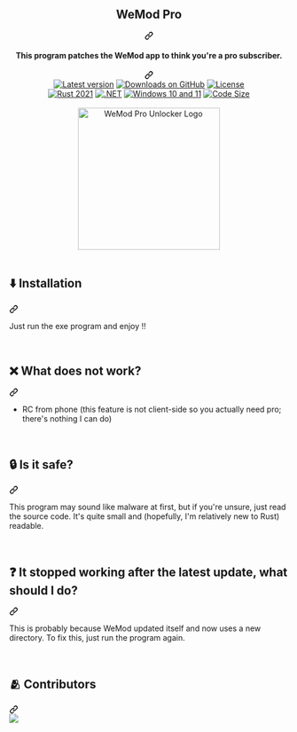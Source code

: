 <article class="markdown-body entry-content container-lg" itemprop="text"><div align="center" dir="auto">
  <div class="markdown-heading" dir="auto"><h1 tabindex="-1" class="heading-element" dir="auto">WeMod Pro</h1><a id="user-content-wemod-pro-unlocker" class="anchor" aria-label="Permalink: WeMod Pro Unlocker" href="#wemod-pro-unlocker"><svg class="octicon octicon-link" viewBox="0 0 16 16" version="1.1" width="16" height="16" aria-hidden="true"><path d="m7.775 3.275 1.25-1.25a3.5 3.5 0 1 1 4.95 4.95l-2.5 2.5a3.5 3.5 0 0 1-4.95 0 .751.751 0 0 1 .018-1.042.751.751 0 0 1 1.042-.018 1.998 1.998 0 0 0 2.83 0l2.5-2.5a2.002 2.002 0 0 0-2.83-2.83l-1.25 1.25a.751.751 0 0 1-1.042-.018.751.751 0 0 1-.018-1.042Zm-4.69 9.64a1.998 1.998 0 0 0 2.83 0l1.25-1.25a.751.751 0 0 1 1.042.018.751.751 0 0 1 .018 1.042l-1.25 1.25a3.5 3.5 0 1 1-4.95-4.95l2.5-2.5a3.5 3.5 0 0 1 4.95 0 .751.751 0 0 1-.018 1.042.751.751 0 0 1-1.042.018 1.998 1.998 0 0 0-2.83 0l-2.5 2.5a1.998 1.998 0 0 0 0 2.83Z"></path></svg></a></div>
  <div class="markdown-heading" dir="auto"><h4 tabindex="-1" class="heading-element" dir="auto">This program patches the WeMod app to think you're a pro subscriber.</h4><a id="user-content-this-program-patches-the-wemod-app-to-think-youre-a-pro-subscriber" class="anchor" aria-label="Permalink: This program patches the WeMod app to think you're a pro subscriber." href="#this-program-patches-the-wemod-app-to-think-youre-a-pro-subscriber"><svg class="octicon octicon-link" viewBox="0 0 16 16" version="1.1" width="16" height="16" aria-hidden="true"><path d="m7.775 3.275 1.25-1.25a3.5 3.5 0 1 1 4.95 4.95l-2.5 2.5a3.5 3.5 0 0 1-4.95 0 .751.751 0 0 1 .018-1.042.751.751 0 0 1 1.042-.018 1.998 1.998 0 0 0 2.83 0l2.5-2.5a2.002 2.002 0 0 0-2.83-2.83l-1.25 1.25a.751.751 0 0 1-1.042-.018.751.751 0 0 1-.018-1.042Zm-4.69 9.64a1.998 1.998 0 0 0 2.83 0l1.25-1.25a.751.751 0 0 1 1.042.018.751.751 0 0 1 .018 1.042l-1.25 1.25a3.5 3.5 0 1 1-4.95-4.95l2.5-2.5a3.5 3.5 0 0 1 4.95 0 .751.751 0 0 1-.018 1.042.751.751 0 0 1-1.042.018 1.998 1.998 0 0 0-2.83 0l-2.5 2.5a1.998 1.998 0 0 0 0 2.83Z"></path></svg></a></div>
  <a target="_blank" rel="noopener noreferrer nofollow" href="https://camo.githubusercontent.com/ea1f7c0c4bcc24ebffddfe7c2e577dd48585d8810395f05e1aa309879a52433b/68747470733a2f2f696d672e736869656c64732e696f2f6769746875622f762f72656c656173652f62656e6e6574742d73682f77656d6f642d70726f2d756e6c6f636b65722e737667"><img src="https://camo.githubusercontent.com/ea1f7c0c4bcc24ebffddfe7c2e577dd48585d8810395f05e1aa309879a52433b/68747470733a2f2f696d672e736869656c64732e696f2f6769746875622f762f72656c656173652f62656e6e6574742d73682f77656d6f642d70726f2d756e6c6f636b65722e737667" alt="Latest version" data-canonical-src="https://img.shields.io/github/v/release/bennett-sh/wemod-pro-unlocker.svg" style="max-width: 100%;"></a>
  <a target="_blank" rel="noopener noreferrer nofollow" href="https://camo.githubusercontent.com/9eead3ad75e0801e061b70ed9764a0302f9bcc67e25166811b130b16bf373b45/68747470733a2f2f696d672e736869656c64732e696f2f6769746875622f646f776e6c6f6164732f62656e6e6574742d73682f77656d6f642d70726f2d756e6c6f636b65722f746f74616c3f6c6162656c3d476974487562253230446f776e6c6f616473"><img src="https://camo.githubusercontent.com/9eead3ad75e0801e061b70ed9764a0302f9bcc67e25166811b130b16bf373b45/68747470733a2f2f696d672e736869656c64732e696f2f6769746875622f646f776e6c6f6164732f62656e6e6574742d73682f77656d6f642d70726f2d756e6c6f636b65722f746f74616c3f6c6162656c3d476974487562253230446f776e6c6f616473" alt="Downloads on GitHub" data-canonical-src="https://img.shields.io/github/downloads/bennett-sh/wemod-pro-unlocker/total?label=GitHub%20Downloads" style="max-width: 100%;"></a>
  <a target="_blank" rel="noopener noreferrer nofollow" href="https://camo.githubusercontent.com/05d9147b1e9024847ce0e3e52480df7ea29eefbb5aedca8cf3846e1d8a317f4e/68747470733a2f2f696d672e736869656c64732e696f2f6372617465732f6c2f77656d6f642d70726f2d756e6c6f636b65723f636f6c6f723d677265656e"><img src="https://camo.githubusercontent.com/05d9147b1e9024847ce0e3e52480df7ea29eefbb5aedca8cf3846e1d8a317f4e/68747470733a2f2f696d672e736869656c64732e696f2f6372617465732f6c2f77656d6f642d70726f2d756e6c6f636b65723f636f6c6f723d677265656e" alt="License" data-canonical-src="https://img.shields.io/crates/l/wemod-pro-unlocker?color=green" style="max-width: 100%;"></a><br>
  <a target="_blank" rel="noopener noreferrer nofollow" href="https://camo.githubusercontent.com/848ea1bc3b1ae1c7b5abc3b035d383a73a27b606175761fb3100b9f21eaef5b3/68747470733a2f2f696d672e736869656c64732e696f2f62616467652f727573742d323032312d6f72616e67653f6c6f676f3d72757374"><img src="https://camo.githubusercontent.com/848ea1bc3b1ae1c7b5abc3b035d383a73a27b606175761fb3100b9f21eaef5b3/68747470733a2f2f696d672e736869656c64732e696f2f62616467652f727573742d323032312d6f72616e67653f6c6f676f3d72757374" alt="Rust 2021" data-canonical-src="https://img.shields.io/badge/rust-2021-orange?logo=rust" style="max-width: 100%;"></a>
  <a target="_blank" rel="noopener noreferrer nofollow" href="https://camo.githubusercontent.com/b8e041003862fb992f41aafa37c6ecd7381563aa959f5e7a7a47bd9b9ec51cb1/68747470733a2f2f696d672e736869656c64732e696f2f62616467652f2e4e45542d3531324244343f6c6f676f3d646f746e6574"><img src="https://camo.githubusercontent.com/b8e041003862fb992f41aafa37c6ecd7381563aa959f5e7a7a47bd9b9ec51cb1/68747470733a2f2f696d672e736869656c64732e696f2f62616467652f2e4e45542d3531324244343f6c6f676f3d646f746e6574" alt=".NET" data-canonical-src="https://img.shields.io/badge/.NET-512BD4?logo=dotnet" style="max-width: 100%;"></a>
  <a target="_blank" rel="noopener noreferrer nofollow" href="https://camo.githubusercontent.com/01e7454612c2f21fc8e3defd777204e5787f2d28504bb99b42cc89cddd4050d9/68747470733a2f2f696d672e736869656c64732e696f2f62616467652f57696e646f77732d31302b31312d3030373844343f6c6f676f3d77696e646f77732d3131"><img src="https://camo.githubusercontent.com/01e7454612c2f21fc8e3defd777204e5787f2d28504bb99b42cc89cddd4050d9/68747470733a2f2f696d672e736869656c64732e696f2f62616467652f57696e646f77732d31302b31312d3030373844343f6c6f676f3d77696e646f77732d3131" alt="Windows 10 and 11" data-canonical-src="https://img.shields.io/badge/Windows-10+11-0078D4?logo=windows-11" style="max-width: 100%;"></a>
  <a target="_blank" rel="noopener noreferrer nofollow" href="https://camo.githubusercontent.com/6c8280eabbb98e651e771cff568744afe996fee686e21b4210e18dde48e0f660/68747470733a2f2f696d672e736869656c64732e696f2f6769746875622f6c616e6775616765732f636f64652d73697a652f62656e6e6574742d73682f77656d6f642d70726f2d756e6c6f636b65723f636f6c6f723d79656c6c6f77"><img src="https://camo.githubusercontent.com/6c8280eabbb98e651e771cff568744afe996fee686e21b4210e18dde48e0f660/68747470733a2f2f696d672e736869656c64732e696f2f6769746875622f6c616e6775616765732f636f64652d73697a652f62656e6e6574742d73682f77656d6f642d70726f2d756e6c6f636b65723f636f6c6f723d79656c6c6f77" alt="Code Size" data-canonical-src="https://img.shields.io/github/languages/code-size/bennett-sh/wemod-pro-unlocker?color=yellow" style="max-width: 100%;"></a><br><br>
  <a target="_blank" rel="noopener noreferrer nofollow" href="https://user-images.githubusercontent.com/110846042/204567385-4df3007c-7a63-40fd-9feb-f9f36aa43030.png"><img width="256" src="https://user-images.githubusercontent.com/110846042/204567385-4df3007c-7a63-40fd-9feb-f9f36aa43030.png" alt="WeMod Pro Unlocker Logo" style="max-width: 100%;"></a>
</div>
<br>
<div class="markdown-heading" dir="auto"><h2 tabindex="-1" class="heading-element" dir="auto">⬇️ Installation</h2><a id="user-content-️-installation" class="anchor" aria-label="Permalink: ⬇️ Installation" href="#️-installation"><svg class="octicon octicon-link" viewBox="0 0 16 16" version="1.1" width="16" height="16" aria-hidden="true"><path d="m7.775 3.275 1.25-1.25a3.5 3.5 0 1 1 4.95 4.95l-2.5 2.5a3.5 3.5 0 0 1-4.95 0 .751.751 0 0 1 .018-1.042.751.751 0 0 1 1.042-.018 1.998 1.998 0 0 0 2.83 0l2.5-2.5a2.002 2.002 0 0 0-2.83-2.83l-1.25 1.25a.751.751 0 0 1-1.042-.018.751.751 0 0 1-.018-1.042Zm-4.69 9.64a1.998 1.998 0 0 0 2.83 0l1.25-1.25a.751.751 0 0 1 1.042.018.751.751 0 0 1 .018 1.042l-1.25 1.25a3.5 3.5 0 1 1-4.95-4.95l2.5-2.5a3.5 3.5 0 0 1 4.95 0 .751.751 0 0 1-.018 1.042.751.751 0 0 1-1.042.018 1.998 1.998 0 0 0-2.83 0l-2.5 2.5a1.998 1.998 0 0 0 0 2.83Z"></path></svg></a></div>
<p>Just run the exe program and enjoy !!</p>
</ul>
<br>
<div class="markdown-heading" dir="auto"><h2 tabindex="-1" class="heading-element" dir="auto">❌ What does not work?</h2><a id="user-content--what-does-not-work" class="anchor" aria-label="Permalink: ❌ What does not work?" href="#-what-does-not-work"><svg class="octicon octicon-link" viewBox="0 0 16 16" version="1.1" width="16" height="16" aria-hidden="true"><path d="m7.775 3.275 1.25-1.25a3.5 3.5 0 1 1 4.95 4.95l-2.5 2.5a3.5 3.5 0 0 1-4.95 0 .751.751 0 0 1 .018-1.042.751.751 0 0 1 1.042-.018 1.998 1.998 0 0 0 2.83 0l2.5-2.5a2.002 2.002 0 0 0-2.83-2.83l-1.25 1.25a.751.751 0 0 1-1.042-.018.751.751 0 0 1-.018-1.042Zm-4.69 9.64a1.998 1.998 0 0 0 2.83 0l1.25-1.25a.751.751 0 0 1 1.042.018.751.751 0 0 1 .018 1.042l-1.25 1.25a3.5 3.5 0 1 1-4.95-4.95l2.5-2.5a3.5 3.5 0 0 1 4.95 0 .751.751 0 0 1-.018 1.042.751.751 0 0 1-1.042.018 1.998 1.998 0 0 0-2.83 0l-2.5 2.5a1.998 1.998 0 0 0 0 2.83Z"></path></svg></a></div>
<ul dir="auto">
<li>RC from phone (this feature is not client-side so you actually need pro; there's nothing I can do)</li>
</ul>
<br>
<div class="markdown-heading" dir="auto"><h2 tabindex="-1" class="heading-element" dir="auto">🔒 Is it safe?</h2><a id="user-content--is-it-safe" class="anchor" aria-label="Permalink: 🔒 Is it safe?" href="#-is-it-safe"><svg class="octicon octicon-link" viewBox="0 0 16 16" version="1.1" width="16" height="16" aria-hidden="true"><path d="m7.775 3.275 1.25-1.25a3.5 3.5 0 1 1 4.95 4.95l-2.5 2.5a3.5 3.5 0 0 1-4.95 0 .751.751 0 0 1 .018-1.042.751.751 0 0 1 1.042-.018 1.998 1.998 0 0 0 2.83 0l2.5-2.5a2.002 2.002 0 0 0-2.83-2.83l-1.25 1.25a.751.751 0 0 1-1.042-.018.751.751 0 0 1-.018-1.042Zm-4.69 9.64a1.998 1.998 0 0 0 2.83 0l1.25-1.25a.751.751 0 0 1 1.042.018.751.751 0 0 1 .018 1.042l-1.25 1.25a3.5 3.5 0 1 1-4.95-4.95l2.5-2.5a3.5 3.5 0 0 1 4.95 0 .751.751 0 0 1-.018 1.042.751.751 0 0 1-1.042.018 1.998 1.998 0 0 0-2.83 0l-2.5 2.5a1.998 1.998 0 0 0 0 2.83Z"></path></svg></a></div>
<p dir="auto">This program may sound like malware at first, but if you're unsure, just read the source code. It's quite small and (hopefully, I'm relatively new to Rust) readable.</p>
<br>
<div class="markdown-heading" dir="auto"><h2 tabindex="-1" class="heading-element" dir="auto">❓ It stopped working after the latest update, what should I do?</h2><a id="user-content--it-stopped-working-after-the-latest-update-what-should-i-do" class="anchor" aria-label="Permalink: ❓ It stopped working after the latest update, what should I do?" href="#-it-stopped-working-after-the-latest-update-what-should-i-do"><svg class="octicon octicon-link" viewBox="0 0 16 16" version="1.1" width="16" height="16" aria-hidden="true"><path d="m7.775 3.275 1.25-1.25a3.5 3.5 0 1 1 4.95 4.95l-2.5 2.5a3.5 3.5 0 0 1-4.95 0 .751.751 0 0 1 .018-1.042.751.751 0 0 1 1.042-.018 1.998 1.998 0 0 0 2.83 0l2.5-2.5a2.002 2.002 0 0 0-2.83-2.83l-1.25 1.25a.751.751 0 0 1-1.042-.018.751.751 0 0 1-.018-1.042Zm-4.69 9.64a1.998 1.998 0 0 0 2.83 0l1.25-1.25a.751.751 0 0 1 1.042.018.751.751 0 0 1 .018 1.042l-1.25 1.25a3.5 3.5 0 1 1-4.95-4.95l2.5-2.5a3.5 3.5 0 0 1 4.95 0 .751.751 0 0 1-.018 1.042.751.751 0 0 1-1.042.018 1.998 1.998 0 0 0-2.83 0l-2.5 2.5a1.998 1.998 0 0 0 0 2.83Z"></path></svg></a></div>
<p dir="auto">This is probably because WeMod updated itself and now uses a new directory. To fix this, just run the program again.</p>
<br>
<div class="markdown-heading" dir="auto"><h2 tabindex="-1" class="heading-element" dir="auto">🫂 Contributors</h2><a id="user-content--contributors" class="anchor" aria-label="Permalink: 🫂 Contributors" href="#-contributors"><svg class="octicon octicon-link" viewBox="0 0 16 16" version="1.1" width="16" height="16" aria-hidden="true"><path d="m7.775 3.275 1.25-1.25a3.5 3.5 0 1 1 4.95 4.95l-2.5 2.5a3.5 3.5 0 0 1-4.95 0 .751.751 0 0 1 .018-1.042.751.751 0 0 1 1.042-.018 1.998 1.998 0 0 0 2.83 0l2.5-2.5a2.002 2.002 0 0 0-2.83-2.83l-1.25 1.25a.751.751 0 0 1-1.042-.018.751.751 0 0 1-.018-1.042Zm-4.69 9.64a1.998 1.998 0 0 0 2.83 0l1.25-1.25a.751.751 0 0 1 1.042.018.751.751 0 0 1 .018 1.042l-1.25 1.25a3.5 3.5 0 1 1-4.95-4.95l2.5-2.5a3.5 3.5 0 0 1 4.95 0 .751.751 0 0 1-.018 1.042.751.751 0 0 1-1.042.018 1.998 1.998 0 0 0-2.83 0l-2.5 2.5a1.998 1.998 0 0 0 0 2.83Z"></path></svg></a></div>
<a href="https://github.com/DaBaival/wemod-pro-unlocker/graphs/contributors">
  <img src="https://camo.githubusercontent.com/e51a79c285b7818bdfefc07dd8a360fe8d2799582abfc8b3d26e4f23da0a42b6/68747470733a2f2f636f6e747269622e726f636b732f696d6167653f7265706f3d446142616976616c2f77656d6f642d70726f2d756e6c6f636b6572" data-canonical-src="https://contrib.rocks/image?repo=DaBaival/wemod-pro-unlocker" style="max-width: 100%;">
</a>
</article>
